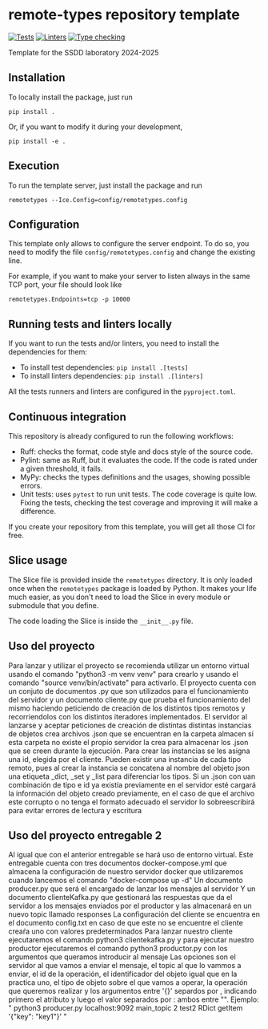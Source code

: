 # remote-types repository template

[![Tests](https://github.com/UCLM-ESI/remote-types/actions/workflows/tests.yml/badge.svg)](https://github.com/UCLM-ESI/remote-types/actions/workflows/tests.yml)
[![Linters](https://github.com/UCLM-ESI/remote-types/actions/workflows/linters.yml/badge.svg)](https://github.com/UCLM-ESI/remote-types/actions/workflows/linters.yml)
[![Type checking](https://github.com/UCLM-ESI/remote-types/actions/workflows/typechecking.yml/badge.svg)](https://github.com/UCLM-ESI/remote-types/actions/workflows/typechecking.yml)

Template for the SSDD laboratory 2024-2025

## Installation

To locally install the package, just run

```
pip install .
```

Or, if you want to modify it during your development,

```
pip install -e .
```

## Execution

To run the template server, just install the package and run

```
remotetypes --Ice.Config=config/remotetypes.config
```

## Configuration

This template only allows to configure the server endpoint. To do so, you need to modify
the file `config/remotetypes.config` and change the existing line.

For example, if you want to make your server to listen always in the same TCP port, your file
should look like

```
remotetypes.Endpoints=tcp -p 10000
```

## Running tests and linters locally

If you want to run the tests and/or linters, you need to install the dependencies for them:

- To install test dependencies: `pip install .[tests]`
- To install linters dependencies: `pip install .[linters]`

All the tests runners and linters are configured in the `pyproject.toml`.

## Continuous integration

This repository is already configured to run the following workflows:

- Ruff: checks the format, code style and docs style of the source code.
- Pylint: same as Ruff, but it evaluates the code. If the code is rated under a given threshold, it fails.
- MyPy: checks the types definitions and the usages, showing possible errors.
- Unit tests: uses `pytest` to run unit tests. The code coverage is quite low. Fixing the tests, checking the
    test coverage and improving it will make a difference.

If you create your repository from this template, you will get all those CI for free.

## Slice usage

The Slice file is provided inside the `remotetypes` directory. It is only loaded once when the `remotetypes`
package is loaded by Python. It makes your life much easier, as you don't need to load the Slice in every module
or submodule that you define.

The code loading the Slice is inside the `__init__.py` file.

## Uso del proyecto

Para lanzar y utilizar el proyecto se recomienda utilizar un entorno virtual usando el comando  "python3 -m venv venv" 
para crearlo y usando el comando "source venv/bin/activate" para activarlo.
El proyecto cuenta con un conjuto de documentos .py que son utilizados para el funcionamiento del servidor y
un documento cliente.py que prueba el funcionamiento del mismo haciendo peticiendo de creación de los distintos tipos remotos
y recorriendolos con los distintos iteradores implementados.
El servidor al lanzarse y aceptar peticiones de creación de distintas distintas instancias de objetos crea archivos .json 
que se encuentran en la carpeta almacen si esta carpeta no existe el propio servidor la crea para almacenar 
los .json que se creen durante la ejecución.
Para crear las instancias se les asigna una id, elegida por el cliente. Pueden existir una instancia de cada tipo remoto,
pues al crear la instancia se concatena al nombre del objeto json una etiqueta _dict, _set y _list para diferenciar los tipos.
Si un .json con uan combinación de tipo e id ya existía previamente en el servidor esté cargará la información del
objeto creado previamente, en el caso de que el archivo este corrupto o no tenga el formato adecuado el servidor lo 
sobreescribirá para evitar errores de lectura y escritura

## Uso del proyecto entregable 2

Al igual que con el anterior entregable se hará uso de entorno virtual.
Este entregable cuenta con tres documentos docker-compose.yml que almacena la configuración de nuestro servidor docker
que utilizaremos cuando lancemos el comando "docker-compose up -d"
Un documento producer.py que será el encargado de lanzar los mensajes al servidor
Y un documento clienteKafka.py que gestionará las respuestas que da el servidor a los mensajes enviados por el productor
y las almacenará en un nuevo topic llamado responses
La configuración del cliente se encuentra en el documento config.txt en caso de que este no se encuentre
el cliente creaŕa uno con valores predeterminados
Para lanzar nuestro cliente ejecutaremos el comando python3 clientekafka.py y 
para ejecutar nuestro productor ejecutaremos el comando python3 productor.py con los argumentos que queramos introducir al mensaje
Las opciones son el servidor al que vamos a enviar el mensaje, el topic al que lo vammos a enviar, el id de la operación,
el identificador del objeto igual que en la practica uno, el tipo de objeto sobre el que vamos a operar, 
la operación que queremos realizar y los argumentos entre '{}' separdos por , indicando primero el atributo y luego el valor
separados por : ambos entre "".
Ejemplo: " python3 producer.py localhost:9092 main_topic 2 test2 RDict getItem '{"key": "key1"}' "

